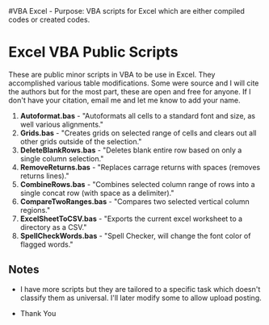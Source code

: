 <meta name="google-site-verification" content="SJniPJk1_KNq99TrywyxBlwR9pJy56Fy6pqiVZ-0T9I" />
#VBA Excel - Purpose: VBA scripts for Excel which are either compiled codes or created codes.


# Excel VBA Public Scripts
These are public minor scripts in VBA to be use in Excel. They accomplished various table  modifications. Some were source and I will cite the authors but for the most part, these are open and free for anyone.  If I don't have your citation, email  me and let me know to add your name.

1.  **Autoformat.bas** -  "Autoformats all cells to a standard font and size, as well various alignments."
2.  **Grids.bas**  -  "Creates grids on selected range of cells and clears out all other grids outside of the selection."
3.  **DeleteBlankRows.bas**  -  "Deletes blank entire row based on only a single column selection."
4.  **RemoveReturns.bas**  -  "Replaces carrage returns with spaces (removes returns lines)."
5.  **CombineRows.bas**  -  "Combines selected column range of rows into a single concat row (with space as a delimiter)."
6.  **CompareTwoRanges.bas**  -  "Compares two selected vertical column regions."
7.  **ExcelSheetToCSV.bas**  -  "Exports the current excel worksheet to a directory as a CSV."
8.  **SpellCheckWords.bas**  -  "Spell Checker, will change the font color of flagged words."

## Notes

*   I have more scripts but they are tailored to a specific task which doesn't classify them as universal. I'll later modify some to allow upload posting.

*   Thank You


